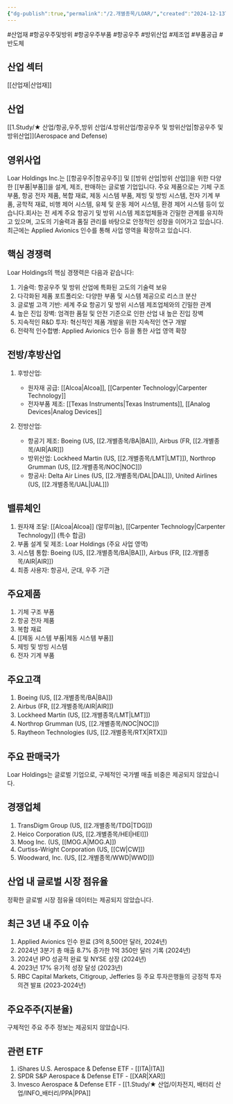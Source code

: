 ```yaml
---
{"dg-publish":true,"permalink":"/2.개별종목/LOAR/","created":"2024-12-13T21:48:45.734+09:00","updated":"2025-06-03T20:05:59.923+09:00"}
---
```


#산업재 #항공우주및방위 #항공우주부품 #항공우주 #방위산업 #제조업 #부품공급  #반도체 

## 산업 섹터

[[산업재\|산업재]]

## 산업

[[1.Study/★ 산업/항공,우주,방위 산업/4.방위산업/항공우주 및 방위산업\|항공우주 및 방위산업]](Aerospace and Defense)

## 영위사업

Loar Holdings Inc.는 [[항공우주\|항공우주]] 및 [[방위 산업\|방위 산업]]을 위한 다양한 [[부품\|부품]]을 설계, 제조, 판매하는 글로벌 기업입니다. 주요 제품으로는 기체 구조 부품, 항공 전자 제품, 복합 재료, 제동 시스템 부품, 제빙 및 방빙 시스템, 전자 기계 부품, 공학적 재료, 비행 제어 시스템, 유체 및 운동 제어 시스템, 환경 제어 시스템 등이 있습니다.회사는 전 세계 주요 항공기 및 방위 시스템 제조업체들과 긴밀한 관계를 유지하고 있으며, 고도의 기술력과 품질 관리를 바탕으로 안정적인 성장을 이어가고 있습니다. 최근에는 Applied Avionics 인수를 통해 사업 영역을 확장하고 있습니다.

## 핵심 경쟁력

Loar Holdings의 핵심 경쟁력은 다음과 같습니다:

1. 기술력: 항공우주 및 방위 산업에 특화된 고도의 기술력 보유
2. 다각화된 제품 포트폴리오: 다양한 부품 및 시스템 제공으로 리스크 분산
3. 글로벌 고객 기반: 세계 주요 항공기 및 방위 시스템 제조업체와의 긴밀한 관계
4. 높은 진입 장벽: 엄격한 품질 및 안전 기준으로 인한 산업 내 높은 진입 장벽
5. 지속적인 R&D 투자: 혁신적인 제품 개발을 위한 지속적인 연구 개발
6. 전략적 인수합병: Applied Avionics 인수 등을 통한 사업 영역 확장

## 전방/후방산업

1. 후방산업:
    
    - 원자재 공급: [[Alcoa\|Alcoa]], [[Carpenter Technology\|Carpenter Technology]]
    - 전자부품 제조: [[Texas Instruments\|Texas Instruments]], [[Analog Devices\|Analog Devices]]
    
2. 전방산업:
    
    - 항공기 제조: Boeing (US, [[2.개별종목/BA\|BA]]), Airbus (FR, [[2.개별종목/AIR\|AIR]])
    - 방위산업: Lockheed Martin (US, [[2.개별종목/LMT\|LMT]]), Northrop Grumman (US, [[2.개별종목/NOC\|NOC]])
    - 항공사: Delta Air Lines (US, [[2.개별종목/DAL\|DAL]]), United Airlines (US, [[2.개별종목/UAL\|UAL]])
    

## 밸류체인

1. 원자재 조달: [[Alcoa\|Alcoa]] (알루미늄), [[Carpenter Technology\|Carpenter Technology]] (특수 합금)
2. 부품 설계 및 제조: Loar Holdings (주요 사업 영역)
3. 시스템 통합: Boeing (US, [[2.개별종목/BA\|BA]]), Airbus (FR, [[2.개별종목/AIR\|AIR]])
4. 최종 사용자: 항공사, 군대, 우주 기관

## 주요제품

1. 기체 구조 부품
2. 항공 전자 제품
3. 복합 재료
4. [[제동 시스템 부품\|제동 시스템 부품]]
5. 제빙 및 방빙 시스템
6. 전자 기계 부품

## 주요고객

1. Boeing (US, [[2.개별종목/BA\|BA]])
2. Airbus (FR, [[2.개별종목/AIR\|AIR]])
3. Lockheed Martin (US, [[2.개별종목/LMT\|LMT]])
4. Northrop Grumman (US, [[2.개별종목/NOC\|NOC]])
5. Raytheon Technologies (US, [[2.개별종목/RTX\|RTX]])

## 주요 판매국가

Loar Holdings는 글로벌 기업으로, 구체적인 국가별 매출 비중은 제공되지 않았습니다.

## 경쟁업체

1. TransDigm Group (US, [[2.개별종목/TDG\|TDG]])
2. Heico Corporation (US, [[2.개별종목/HEI\|HEI]])
3. Moog Inc. (US, [[MOG.A\|MOG.A]])
4. Curtiss-Wright Corporation (US, [[CW\|CW]])
5. Woodward, Inc. (US, [[2.개별종목/WWD\|WWD]])

## 산업 내 글로벌 시장 점유율

정확한 글로벌 시장 점유율 데이터는 제공되지 않았습니다.

## 최근 3년 내 주요 이슈

1. Applied Avionics 인수 완료 (3억 8,500만 달러, 2024년)
2. 2024년 3분기 총 매출 8.7% 증가한 1억 350만 달러 기록 (2024년)
3. 2024년 IPO 성공적 완료 및 NYSE 상장 (2024년)
4. 2023년 17% 유기적 성장 달성 (2023년)
5. RBC Capital Markets, Citigroup, Jefferies 등 주요 투자은행들의 긍정적 투자의견 발표 (2023-2024년)

## 주요주주(지분율)

구체적인 주요 주주 정보는 제공되지 않았습니다.

## 관련 ETF

1. iShares U.S. Aerospace & Defense ETF - [[ITA\|ITA]]
2. SPDR S&P Aerospace & Defense ETF - [[XAR\|XAR]]
3. Invesco Aerospace & Defense ETF - [[1.Study/★ 산업/이차전지, 배터리 산업/INFO_배터리/PPA\|PPA]]